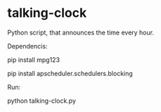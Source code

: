 # talking-clock
Python script, that announces the time every hour.

Dependencis:

pip install mpg123

pip install apscheduler.schedulers.blocking

Run:

python talking-clock.py
